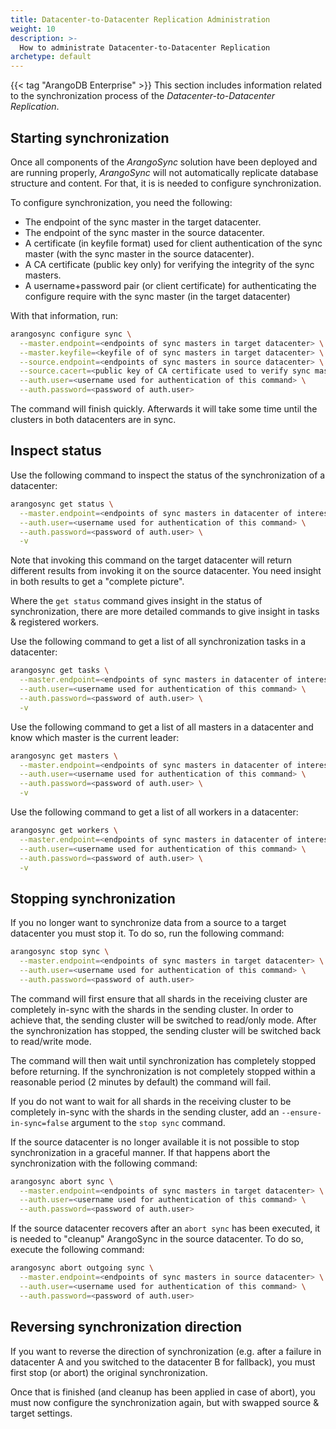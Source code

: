 ```yaml
---
title: Datacenter-to-Datacenter Replication Administration
weight: 10
description: >-
  How to administrate Datacenter-to-Datacenter Replication
archetype: default
---
```

{{< tag "ArangoDB Enterprise" >}}
This section includes information related to the synchronization process
of the _Datacenter-to-Datacenter Replication_.

## Starting synchronization

Once all components of the _ArangoSync_ solution have been deployed and are
running properly, _ArangoSync_ will not automatically replicate database structure
and content. For that, it is is needed to configure synchronization.

To configure synchronization, you need the following:

- The endpoint of the sync master in the target datacenter.
- The endpoint of the sync master in the source datacenter.
- A certificate (in keyfile format) used for client authentication of the sync master
  (with the sync master in the source datacenter).
- A CA certificate (public key only) for verifying the integrity of the sync masters.
- A username+password pair (or client certificate) for authenticating the configure
  require with the sync master (in the target datacenter)

With that information, run:

```bash
arangosync configure sync \
  --master.endpoint=<endpoints of sync masters in target datacenter> \
  --master.keyfile=<keyfile of of sync masters in target datacenter> \
  --source.endpoint=<endpoints of sync masters in source datacenter> \
  --source.cacert=<public key of CA certificate used to verify sync master in source datacenter> \
  --auth.user=<username used for authentication of this command> \
  --auth.password=<password of auth.user>
```

The command will finish quickly. Afterwards it will take some time until
the clusters in both datacenters are in sync.

## Inspect status

Use the following command to inspect the status of the synchronization of a datacenter:

```bash
arangosync get status \
  --master.endpoint=<endpoints of sync masters in datacenter of interest> \
  --auth.user=<username used for authentication of this command> \
  --auth.password=<password of auth.user> \
  -v
```

Note that invoking this command on the target datacenter will return different results from
invoking it on the source datacenter. You need insight in both results to get a "complete picture".

Where the `get status` command gives insight in the status of synchronization, there
are more detailed commands to give insight in tasks & registered workers.

Use the following command to get a list of all synchronization tasks in a datacenter:

```bash
arangosync get tasks \
  --master.endpoint=<endpoints of sync masters in datacenter of interest> \
  --auth.user=<username used for authentication of this command> \
  --auth.password=<password of auth.user> \
  -v
```

Use the following command to get a list of all masters in a datacenter and know which master is the current leader:

```bash
arangosync get masters \
  --master.endpoint=<endpoints of sync masters in datacenter of interest> \
  --auth.user=<username used for authentication of this command> \
  --auth.password=<password of auth.user> \
  -v
```

Use the following command to get a list of all workers in a datacenter:

```bash
arangosync get workers \
  --master.endpoint=<endpoints of sync masters in datacenter of interest> \
  --auth.user=<username used for authentication of this command> \
  --auth.password=<password of auth.user> \
  -v
```

## Stopping synchronization

If you no longer want to synchronize data from a source to a target datacenter
you must stop it. To do so, run the following command:

```bash
arangosync stop sync \
  --master.endpoint=<endpoints of sync masters in target datacenter> \
  --auth.user=<username used for authentication of this command> \
  --auth.password=<password of auth.user>
```

The command will first ensure that all shards in the receiving cluster are
completely in-sync with the shards in the sending cluster.
In order to achieve that, the sending cluster will be switched to read/only mode.
After the synchronization has stopped, the sending cluster will be switched
back to read/write mode.

The command will then wait until synchronization has completely stopped before returning.
If the synchronization is not completely stopped within a reasonable period (2 minutes by default)
the command will fail.

If you do not want to wait for all shards in the receiving cluster to be
completely in-sync with the shards in the sending cluster, add an `--ensure-in-sync=false`
argument to the `stop sync` command.

If the source datacenter is no longer available it is not possible to stop synchronization in
a graceful manner. If that happens abort the synchronization with the following command:

```bash
arangosync abort sync \
  --master.endpoint=<endpoints of sync masters in target datacenter> \
  --auth.user=<username used for authentication of this command> \
  --auth.password=<password of auth.user>
```

If the source datacenter recovers after an `abort sync` has been executed, it is
needed to "cleanup" ArangoSync in the source datacenter.
To do so, execute the following command:

```bash
arangosync abort outgoing sync \
  --master.endpoint=<endpoints of sync masters in source datacenter> \
  --auth.user=<username used for authentication of this command> \
  --auth.password=<password of auth.user>
```

## Reversing synchronization direction

If you want to reverse the direction of synchronization (e.g. after a failure
in datacenter A and you switched to the datacenter B for fallback), you
must first stop (or abort) the original synchronization.

Once that is finished (and cleanup has been applied in case of abort),
you must now configure the synchronization again, but with swapped
source & target settings.
